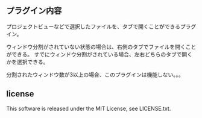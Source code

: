プラグイン内容
------------------
プロジェクトビューなどで選択したファイルを、タブで開くことができるプラグイン。

ウィンドウ分割がされていない状態の場合は、右側のタブでファイルを開くことができる。
すでにウィンドウ分割がされている場合、左右どちらのタブで開くかを選択できる。

分割されたウィンドウ数が3以上の場合、このプラグインは機能しない。。。


license
---------
This software is released under the MIT License, see LICENSE.txt.
